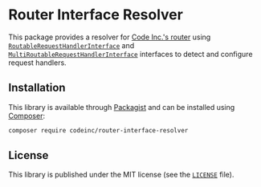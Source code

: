 # Router Interface Resolver

This package provides a resolver for [Code Inc.'s router](https://github.com/CodeIncHQ/Router) using [`RoutableRequestHandlerInterface`](src/RoutableRequestHandlerInterface.php) and [`MultiRoutableRequestHandlerInterface`](src/MultiRoutableRequestHandlerInterface.php) interfaces to detect and configure request handlers.

## Installation

This library is available through [Packagist](https://packagist.org/packages/codeinc/router-interface-resolver) and can be installed using [Composer](https://getcomposer.org/): 

```bash
composer require codeinc/router-interface-resolver
```

## License 
This library is published under the MIT license (see the [`LICENSE`](LICENSE) file).